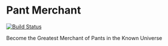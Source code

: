 # Pant Merchant
[![Build Status](https://travis-ci.org/Awesomeguys/pantmerchant.svg?branch=master)](https://travis-ci.org/Awesomeguys/pantmerchant)

Become the Greatest Merchant of Pants in the Known Universe
